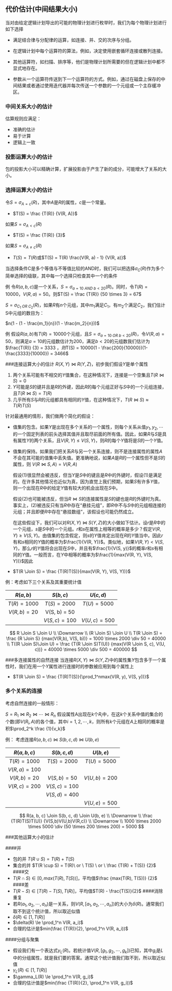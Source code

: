 ## 代价估计(中间结果大小)

当对由给定逻辑计划导出的可能的物理计划进行枚举时，我们为每个物理计划进行如下选择

* 满足结合律与分配律的运算，如连接、并、交的次序与分组。

* 在逻辑计划中每个运算符的算法，例如，决定使用嵌套循环连接或散列连接。

* 其他运算符，如扫描、排序等，他们是物理计划所需要的但在逻辑计划中都不显式地存在。

* 参数从一个运算符传送到下一个运算符的方式。例如，通过在磁盘上保存的中间结果或者通过使用迭代器并每次传送一个参数的一个元组或一个主存缓冲区。

### 中间关系大小的估计
估算规则应满足：
* 准确的估计
* 易于计算
* 逻辑上一致
### 投影运算大小的估计
包的投影大小可以精确计算，扩展投影由于产生了新的成分，可能增大了关系的大小。
### 选择运算大小的估计
令$S =  \sigma_{A=c}(R)$，其中$A$是$R$的属性，$c$是一个常量。

* $T(S) = \frac {T(R)} {V(R, A)}$

如果$S=\sigma_{A < c}(R)$

* $T(S) = \frac {T(R)} {3}$

如果$S = \sigma_{A \ne c}(R)$

* $T(S) = T(R)$或$T(S) = T(R) \frac{V(R, a) - 1} {V(R, a)}$

当选择条件C是多个等值与不等值比较的AND时，我们可以把选择$\sigma_C(R)$作为多个简单选择的级联，其中每一个选择只检查其中一个的条件

例 令$R(a, b, c)$是一个关系，$S = \sigma_{a = 10 \ AND\  b < 20}(R)$。同时，令$T(R) = 10000$，$V(R, a) = 50$。则$T(S) = \frac {T(R)} {50 \times 3} = 67$

$S = \sigma_{C_1\ OR\ C_2}(R)$，如果$R$有$n$个元组，其中$m_1$满足$C_1$，有$m_2$个满足$C_2$，我们估计S中元组的数目为：

$n(1 - (1 - \frac{m_1}{n})(1 - \frac{m_2}{n}))$

例 假设$R(a, b)$有$T(R) = 10000$个元组，且$S=\sigma_{a=10\ OR\ b < 20}(R)$，令$V(R, a) = 50$，则满足$a = 10$的元组数估计为$200$，满足$b < 20$的元组数我们估计为$\frac{T(R)} {3} = 3333 $，则$T(S) = 10000(1 - \frac{200}{10000})(1-\frac{3333}{10000}) = 3466$

###连接运算大小的估计
$R(X, Y) \Join R(Y, Z)$，初步我们假设$Y$是单个属性
1. 两个关系可能有不相交的$Y​$值集合，在这种情况下，连接是一个空集且$T(R \Join S) = 0​$
2. $Y$可能是$S$的键并且是$R$的外键，因此$R$的每个元组正好与$S$中的一个元组连接，且$T(R \Join S) = T(R)$
3. 几乎所有$S$与$R$的元组都具有相同的$Y$值，在这种情况下，$T(R \Join S) \approx T(R)T(S)$

针对最通用的情形，我们做两个简化的假设：
* 值集的包含。如果$Y$是出现在多个关系的一个属性，则每个关系从值$y_1, y_2, \cdots$的一个固定列表的前头选择其值并且取尽前面的所有值。因此，如果$R$与$S$是具有属性$Y$的两个关系，且$V(R, Y) \le V(S, Y)$，则$R$的每个$Y$值将是$S$的一个$Y$值。
* 值集的保持。如果我们把关系$R$与另一个关系连接，则不是连接属性的属性$A$不会在其可能的值集中丢失值。更准确地说，如果$A$是$R$的一个属性但不是$S$的属性，则 $V(R \Join S, A)=V(R, A)$

  假设(1)很显然会被违反，但当$Y$是$S$中的键且是$R$中的外键时，假设(1)是满足的。在许多其他情况也近似为真，因为直觉上我们预期，如果$S$有许多$Y$值，则一个出现在$R$中的给定$Y$值有较大的机会出现在$S$中。
  
  假设(2)也可能被违反，但当$R \Join S$的连接属性是$S$的键也是$R$的外键时为真。事实上，(2)被违反只有当$R$中存在“悬挂元组”，即$R$中不与$S$中的元组相连接的元组；并且即便$R$中存在“悬挂数组”，该假设也可能仍然成立。
  
  在这些假设下，我们可以对$R(X, Y) \Join S(Y, Z)$的大小做如下估计。设$r$是$R$中的一个元组，$s$是$S$中的一个元组。$r$和$s$在属性上相等的概率是多少？假定$V(R, Y) \ge V(S, Y)$。由值集的包含假定，则$s$的$Y$值肯定出现在$R$的$Y$值当中。因此$r$有和$s$相同的$Y$值的概率为$\frac{1}{V(R, Y)}$。类似地，如果$V(R, Y)  < V(S, Y)$，那么$r$的$Y$值将会出现在$S$中，并且有$\frac{1}{V(S, y)}$的概率$r$和$s$有相同的$Y$值。一般而言，在$Y$中相等的概率为$\frac{1}{max(V(R, Y), V(S, Y))}$因此
* $T(R \Join S) = \frac {T(R)T(S)}{max(V(R, Y), V(S, Y))}$

例：考虑如下三个关系及其重要统计值

|$R(a, b)$|$S(b, c)$|$U(c, d)$|
|:--:|:---:|:--:|
|$T(R) = 1000$|$T(S)=2000$|$T(U)=5000$|
|$V(R, b) = 20$|V(S, b) = 50||
||$V(S, c)=100$|$V(U,c)=500$|

$$
R \Join S \Join U \\
\Downarrow \\
(R \Join S) \Join U \\
T(R \Join S) = \frac {R \Join S} {max(V(R,b), V(S, b))} = 1000 \times 2000 \div 50 = 40000 \\
T((R \Join S)\Join U) = \frac {T(R \Join S)T(U)} {max(V(R \Join S, c), V(U, c))} = 40000 \times 5000 \div 500 = 400000
$$

###多连接属性的自然连接
当连接$R(X, Y) \Join S(Y, Z)$中的属性集$Y$包含多于一个属性时，我们在用一个$Y$属性进行连接时的参数被应用到每个属性上
* $T(R \Join S) = \frac {T(R)T(S)}{\prod_1^nmax(V(R, y), V(S, y))}$

### 多个关系的连接

考虑自然连接的一般情形：

$S = R_1 \Join R_2 \Join \cdots \Join R_n$
假设属性A出现在$k$个$R_i$中，在这$k$个关系中值的集合的个数(即$V(R_i, A)$的各个值，其中$i = 1, 2, \cdots, k$，则所有$k$个元组在$A$上相同的概率是积$\prod_2^k \frac {1}{v_k}$

例： 考虑连接$R(a, b, c) \Join S(b, c, d) \Join U(b, e)$

|   $R(a,b,c)$    | $S(b, c, d)$  |  $U(b, e)$   |
| :-------------: | :-----------: | :----------: |
|  $T(R) = 1000$  | $T(S) = 2000$ | $T(U)=5000$  |
| $V(R, a) = 100$ |               |              |
|  $V(R, b)=20$   | $V(S, b)=50$  | $V(U,b)=200$ |
|  $V(R, c)=200$  | $V(S,c)=100$  |              |
|                 | $V(S,d)=400$  |              |
|                 |               | $V(U,e)=500$ |

$$
R(a, b, c) \Join S(b, c, d) \Join U(b, e) \\
\Downarrow \\
\frac {T(R)T(S)T(U)} {V(S,b)V(U,b)V(R,c)} \\
\Downarrow \\
 1000 \times 2000 \times 5000 \div (50 \times 200 \times 200) = 5000
$$

###其他运算大小的估计

####并
* 包的并 $T(R \cup S) = T(R) + T(S)$
* 集合的并 $T(R \cup S) = T(R)\ or \  T(S) \  or \ \frac {T(R) + T(S)} {2}$
####交
* $T(R \cap S) \in [0, max(T(R), T(S))]$，平均值$\frac {max(T(R), T(S))} {2}$
####差
* $T(R - S) \in [T(R) - T(S), T(R)]$，平均值$T(R) - \frac{T(S)}{2}$
####消除重复
* 若$R(a_1, a_2, \cdots, a_n)$是一关系，则$V(R, [a_1, a_2, \cdots, a_n])$的大小为$\delta(R)$。通常我们取不到这个统计值，所以取近似值
* $\delta(R) \in [1,  T(R)]$
* $\delta(R) \le \prod_1^n V(R, a_i)$
* 合理的估计是$min(\frac {T(R)}{2}, \prod_1^n V(R, a_i))$

####分组与聚集

* 假设我们有一个表达式$\gamma_L(R)$。若统计值$V(R, [g_1, g_2, \cdots, g_k])$已知，其中$g_i$是$L$中的分组属性，就是我们要的答案。通常这个统计值我们取不到，所以取近似值
* $\gamma_L(R) \in [1, T(R)]$
* $\gamma_L(R) \le \prod_1^n V(R, g_i)$
* 合理的估计值是$min(\frac {T(R)}{2}, \prod_1^n V(R, g_i))$